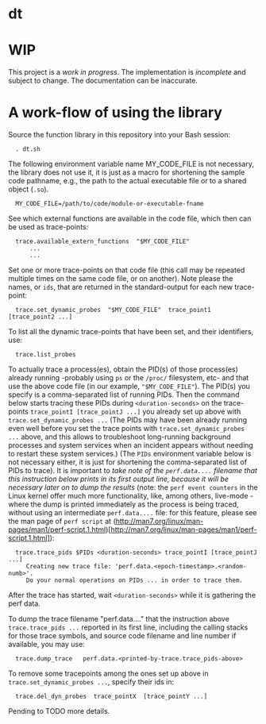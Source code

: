# dt

# WIP

This project is a *work in progress*. The implementation is *incomplete* and subject to change. The documentation can be inaccurate.

# A work-flow of using the library

Source the function library in this repository into your Bash session:

      . dt.sh

The following environment variable name MY_CODE_FILE is not necessary, the library does not use it, it is just as a macro for shortening the sample code pathname, e.g., the path to the actual executable file or to a shared object (`.so`).

      MY_CODE_FILE=/path/to/code/module-or-executable-fname

See which external functions are available in the code file, which then can be used as trace-points:

      trace.available_extern_functions  "$MY_CODE_FILE"
          ...
          ...

Set one or more trace-points on that code file (this call may be repeated multiple times on the same code file, or on another). Note please the names, or `ids`, that are returned in the standard-output for each new trace-point:

      trace.set_dynamic_probes  "$MY_CODE_FILE"  trace_point1  [trace_point2 ...]

To list all the dynamic trace-points that have been set, and their identifiers, use:

      trace.list_probes

To actually trace a process(es), obtain the PID(s) of those process(es) already running -probably using `ps` or the `/proc/` filesystem, etc- and that use the above code file (in our example, `"$MY_CODE_FILE"`). The PID(s) you specify is a comma-separated list of running PIDs. Then the command below starts tracing these PIDs during `<duration-seconds>` on the trace-points `trace_pointI [trace_pointJ ...]` you already set up above with `trace.set_dynamic_probes ...` (The PIDs may have been already running even well before you set the trace points with `trace.set_dynamic_probes ...` above, and this allows to troubleshoot long-running background processes and system services when an incident appears without needing to restart these system services.) (The `PIDs` environment variable below is not necessary either, it is just for shortening the comma-separated list of PIDs to trace). It is important to *take note of the `perf.data....` filename that this instruction below prints in its first output line, because it will be necessary later on to dump the results* (note: the `perf event counters` in the Linux kernel offer much more functionality, like, among others, live-mode -where the dump is printed immediately as the process is being traced, without using an intermediate `perf.data....` file: for this feature, please see the man page of `perf script` at (http://man7.org/linux/man-pages/man1/perf-script.1.html)[http://man7.org/linux/man-pages/man1/perf-script.1.html]):

      trace.trace_pids $PIDs <duration-seconds> trace_pointI [trace_pointJ ...]
         Creating new trace file: 'perf.data.<epoch-timestamp>.<random-numb>'.
         Do your normal operations on PIDs ... in order to trace them.

After the trace has started, wait `<duration-seconds>` while it is gathering the perf data.

To dump the trace filename "perf.data...." that the instruction above `trace.trace_pids ...` reported in its first line, including the calling stacks for those trace symbols, and source code filename and line number if available, you may use:

      trace.dump_trace   perf.data.<printed-by-trace.trace_pids-above>

To remove some tracepoints among the ones set up above in `trace.set_dynamic_probes ...`, specify their ids in:

      trace.del_dyn_probes  trace_pointX  [trace_pointY ...]


Pending to TODO more details.

